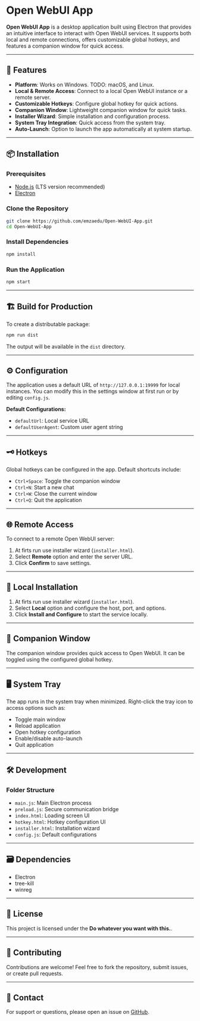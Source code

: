 # Open WebUI App

**Open WebUI App** is a desktop application built using Electron that provides an intuitive interface to interact with Open WebUI services. It supports both local and remote connections, offers customizable global hotkeys, and features a companion window for quick access.

---

## 🚀 Features

- **Platform**: Works on Windows. TODO: macOS, and Linux.
- **Local & Remote Access**: Connect to a local Open WebUI instance or a remote server.
- **Customizable Hotkeys**: Configure global hotkey for quick actions.
- **Companion Window**: Lightweight companion window for quick tasks.
- **Installer Wizard**: Simple installation and configuration process.
- **System Tray Integration**: Quick access from the system tray.
- **Auto-Launch**: Option to launch the app automatically at system startup.

---

## 📦 Installation

### Prerequisites
- [Node.js](https://nodejs.org) (LTS version recommended)
- [Electron](https://www.electronjs.org/)

### Clone the Repository
```bash
git clone https://github.com/emzaedu/Open-WebUI-App.git
cd Open-WebUI-App
```

### Install Dependencies
```bash
npm install
```

### Run the Application
```bash
npm start
```

---

## 🏗️ Build for Production

To create a distributable package:
```bash
npm run dist
```
The output will be available in the `dist` directory.

---

## ⚙️ Configuration

The application uses a default URL of `http://127.0.0.1:19999` for local instances. You can modify this in the settings window at first run or by editing `config.js`.

**Default Configurations:**
- `defaultUrl`: Local service URL
- `defaultUserAgent`: Custom user agent string

---

## 🗝️ Hotkeys

Global hotkeys can be configured in the app. Default shortcuts include:
- `Ctrl+Space`: Toggle the companion window
- `Ctrl+N`: Start a new chat
- `Ctrl+W`: Close the current window
- `Ctrl+Q`: Quit the application

---

## 🌐 Remote Access

To connect to a remote Open WebUI server:
1. At firts run use installer wizard (`installer.html`).
2. Select **Remote** option and enter the server URL.
3. Click **Confirm** to save settings.

---

## 🔧 Local Installation
1. At firts run use installer wizard (`installer.html`).
2. Select **Local** option and configure the host, port, and options.
3. Click **Install and Configure** to start the service locally.

---

## 🧩 Companion Window

The companion window provides quick access to Open WebUI. It can be toggled using the configured global hotkey.

---

## 🖥️ System Tray

The app runs in the system tray when minimized. Right-click the tray icon to access options such as:
- Toggle main window
- Reload application
- Open hotkey configuration
- Enable/disable auto-launch
- Quit application

---

## 🛠️ Development

### Folder Structure
- `main.js`: Main Electron process
- `preload.js`: Secure communication bridge
- `index.html`: Loading screen UI
- `hotkey.html`: Hotkey configuration UI
- `installer.html`: Installation wizard
- `config.js`: Default configurations

---

## 🗃️ Dependencies

- Electron
- tree-kill
- winreg

---

## 📝 License

This project is licensed under the **Do whatever you want with this.**.

---

## 🤝 Contributing

Contributions are welcome! Feel free to fork the repository, submit issues, or create pull requests.

---

## 📧 Contact

For support or questions, please open an issue on [GitHub](https://github.com/emzaedu/Open-WebUI-App/issues).
